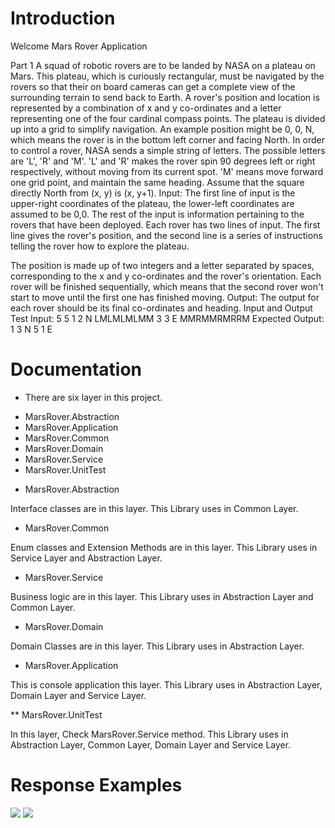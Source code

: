 # Introduction

Welcome Mars Rover Application 
 
Part 1
A squad of robotic rovers are to be landed by NASA on a plateau on Mars. This plateau, which is
curiously rectangular, must be navigated by the rovers so that their on board cameras can get a
complete view of the surrounding terrain to send back to Earth.
A rover's position and location is represented by a combination of x and y co-ordinates and a letter
representing one of the four cardinal compass points. The plateau is divided up into a grid to
simplify navigation. An example position might be 0, 0, N, which means the rover is in the bottom
left corner and facing North.
In order to control a rover, NASA sends a simple string of letters. The possible letters are 'L', 'R' and
'M'. 'L' and 'R' makes the rover spin 90 degrees left or right respectively, without moving from its
current spot. 'M' means move forward one grid point, and maintain the same heading.
Assume that the square directly North from (x, y) is (x, y+1).
Input:
The first line of input is the upper-right coordinates of the plateau, the lower-left coordinates are
assumed to be 0,0.
The rest of the input is information pertaining to the rovers that have been deployed. Each rover
has two lines of input. The first line gives the rover's position, and the second line is a series of
instructions telling the rover how to explore the plateau.

The position is made up of two integers and a letter separated by spaces, corresponding to the x
and y co-ordinates and the rover's orientation.
Each rover will be finished sequentially, which means that the second rover won't start to move
until the first one has finished moving.
Output:
The output for each rover should be its final co-ordinates and heading.
Input and Output
Test Input:
5 5
1 2 N
LMLMLMLMM
3 3 E
MMRMMRMRRM
Expected Output:
1 3 N
5 1 E

# Documentation

* There are six layer in this project. 

- MarsRover.Abstraction
- MarsRover.Application
- MarsRover.Common
- MarsRover.Domain
- MarsRover.Service
- MarsRover.UnitTest

* MarsRover.Abstraction

Interface classes are in this layer. This Library uses in Common Layer.

* MarsRover.Common

Enum classes and Extension Methods are in this layer. This Library uses in Service Layer and Abstraction Layer.

* MarsRover.Service

Business logic are in this layer. This Library uses in Abstraction Layer and Common Layer.

* MarsRover.Domain

Domain Classes are in this layer. This Library uses in Abstraction Layer.

* MarsRover.Application

This is console application this layer. This Library uses in Abstraction Layer, Domain Layer and Service Layer.

** MarsRover.UnitTest

 In this layer, Check MarsRover.Service method. This Library uses in Abstraction Layer, Common Layer, Domain Layer and Service Layer.

# Response Examples

![](../MarsRovers/MarsRoverApplication/MarsRoverApplication/assets/test1-result.png)
![](../MarsRovers/MarsRoverApplication/MarsRoverApplication/assets/test2-result.png)
